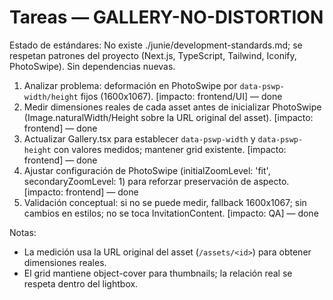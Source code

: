 # Tareas — GALLERY-NO-DISTORTION

Estado de estándares: No existe ./junie/development-standards.md; se respetan patrones del proyecto (Next.js, TypeScript, Tailwind, Iconify, PhotoSwipe). Sin dependencias nuevas.

1. Analizar problema: deformación en PhotoSwipe por `data-pswp-width/height` fijos (1600x1067). [impacto: frontend/UI] — done
2. Medir dimensiones reales de cada asset antes de inicializar PhotoSwipe (Image.naturalWidth/Height sobre la URL original del asset). [impacto: frontend] — done
3. Actualizar Gallery.tsx para establecer `data-pswp-width` y `data-pswp-height` con valores medidos; mantener grid existente. [impacto: frontend] — done
4. Ajustar configuración de PhotoSwipe (initialZoomLevel: 'fit', secondaryZoomLevel: 1) para reforzar preservación de aspecto. [impacto: frontend] — done
5. Validación conceptual: si no se puede medir, fallback 1600x1067; sin cambios en estilos; no se toca InvitationContent. [impacto: QA] — done

Notas:
- La medición usa la URL original del asset (`/assets/<id>`) para obtener dimensiones reales.
- El grid mantiene object-cover para thumbnails; la relación real se respeta dentro del lightbox.
